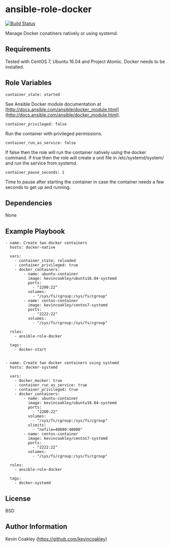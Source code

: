 ansible-role-docker
===================

[![Build Status](https://travis-ci.org/kevincoakley/ansible-role-docker.svg?branch=master)](https://travis-ci.org/kevincoakley/ansible-role-docker)

Manage Docker conatiners natively or using systemd. 

Requirements
------------

Tested with CentOS 7, Ubuntu 16.04 and Project Atomic. Docker needs to be installed.

Role Variables
--------------

    container_state: started

See Ansible Docker module documentation at [http://docs.ansible.com/ansible/docker_module.html](http://docs.ansible.com/ansible/docker_module.html).

    container_privileged: false

Run the container with privileged permissions.

    container_run_as_service: false

If false then the role will run the container natively using the docker command. If true then the role will create a unit file in /etc/systemd/system/ and run the service from systemd. 

    container_pause_seconds: 1

Time to pause after starting the container in case the container needs a few seconds to get up and running.

Dependencies
------------

None

Example Playbook
----------------

    - name: Create two docker containers
      hosts: docker-native
    
      vars:
        - container_state: reloaded
        - container_privileged: true
        - docker_containers:
            - name: ubuntu-container
              image: kevincoakley/ubuntu16.04-systemd
              ports:
                - "2200:22"
              volumes:
                - "/sys/fs/cgroup:/sys/fs/cgroup"
            - name: centos-container
              image: kevincoakley/centos7-systemd
              ports:
                - "2222:22"
              volumes:
                - "/sys/fs/cgroup:/sys/fs/cgroup"
    
      roles:
        - ansible-role-docker
    
      tags:
        - docker-start
    
    
    - name: Create two docker containers using systemd
      hosts: docker-systemd
    
      vars:
        - docker_mocker: true
        - container_run_as_service: true
        - container_privileged: true
        - docker_containers:
            - name: ubuntu-container
              image: kevincoakley/ubuntu16.04-systemd
              ports:
                - "2200:22"
              volumes:
                - "/sys/fs/cgroup:/sys/fs/cgroup"
              ulimits:
                - "nofile=40000:40000"
            - name: centos-container
              image: kevincoakley/centos7-systemd
              ports:
                - "2222:22"
              volumes:
                - "/sys/fs/cgroup:/sys/fs/cgroup"
    
      roles:
        - ansible-role-docker
    
      tags:
        - docker-systemd
        
License
-------

BSD

Author Information
------------------

Kevin Coakley (https://github.com/kevincoakley)
